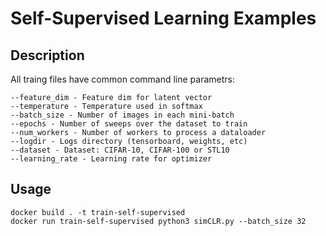 # Self-Supervised Learning Examples
## Description

All traing files have common command line parametrs:

    --feature_dim - Feature dim for latent vector
    --temperature - Temperature used in softmax
    --batch_size - Number of images in each mini-batch
    --epochs - Number of sweeps over the dataset to train
    --num_workers - Number of workers to process a dataloader
    --logdir - Logs directory (tensorboard, weights, etc)
    --dataset - Dataset: CIFAR-10, CIFAR-100 or STL10
    --learning_rate - Learning rate for optimizer

## Usage

```
docker build . -t train-self-supervised
docker run train-self-supervised python3 simCLR.py --batch_size 32
```
